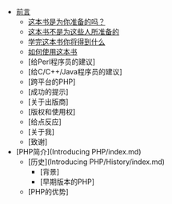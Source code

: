 
- [前言](Preface/index.md)
  - [这本书是为你准备的吗？](Preface/is_this_book_for_you.md)
  - [这本书不是为这些人所准备的](Preface/who_this_book_is_not_for.md)
  - [学完这本书你将得到什么](Preface/what_you_will_get_out_of_this_book.md)
  - [如何使用这本书](Preface/how_to_use_this_book.md)
  - [给Perl程序员的建议]
  - [给C/C++/Java程序员的建议]
  - [跨平台的PHP]
  - [成功的提示]
  - [关于出版商]
  - [版权和使用权]
  - [给点反应]
  - [关于我]
  - [致谢]
- [PHP简介](Introducing PHP/index.md)
  - [历史](Introducing PHP/History/index.md)
    - [背景]
    - [早期版本的PHP]
  - [PHP的优势]
